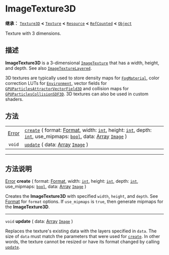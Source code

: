 <!-- ⚠ 请勿编辑本文件 ⚠ -->
<!-- 本文档使用脚本从 WeDot 引擎源码仓库生成。 -->
<!-- 生成脚本：https://github.com/WeDot-Engine/WeDot/tree/4.3/doc/tools/make_md.py； -->
<!-- 原文件：https://github.com/WeDot-Engine/WeDot/tree/4.3/doc/classes/ImageTexture3D.xml。 -->

<div id="_class_imagetexture3d"></div>

# ImageTexture3D

**继承：** [`Texture3D`](class_texture3d.md) **<** [`Texture`](class_texture.md) **<** [`Resource`](class_resource.md) **<** [`RefCounted`](class_refcounted.md) **<** [`Object`](class_object.md)

Texture with 3 dimensions.

## 描述

**ImageTexture3D** is a 3-dimensional [`ImageTexture`](class_imagetexture.md) that has a width, height, and depth. See also [`ImageTextureLayered`](class_imagetexturelayered.md).

3D textures are typically used to store density maps for [`FogMaterial`](class_fogmaterial.md), color correction LUTs for [`Environment`](class_environment.md), vector fields for [`GPUParticlesAttractorVectorField3D`](class_gpuparticlesattractorvectorfield3d.md) and collision maps for [`GPUParticlesCollisionSDF3D`](class_gpuparticlescollisionsdf3d.md). 3D textures can also be used in custom shaders.

## 方法

|||
|:-:|:--|
| [Error](#enum_@globalscope_error) | [`create`](class_imagetexture3dmd#class_imagetexture3d_method_create) ( format: [Format](#enum_image_format), width: [`int`](class_int.md), height: [`int`](class_int.md), depth: [`int`](class_int.md), use_mipmaps: [`bool`](class_bool.md), data: [Array](class_array.md) [`Image`](class_image.md) ) |
| `void`                            | [`update`](class_imagetexture3dmd#class_imagetexture3d_method_update) ( data: [Array](class_array.md) [`Image`](class_image.md) )                                                                                                                                                                        |

<!-- rst-class:: classref-section-separator -->

---

## 方法说明

<div id="_class_imagetexture3d_method_create"></div>

[Error](#enum_@globalscope_error) **create** ( format: [Format](#enum_image_format), width: [`int`](class_int.md), height: [`int`](class_int.md), depth: [`int`](class_int.md), use_mipmaps: [`bool`](class_bool.md), data: [Array](class_array.md) [`Image`](class_image.md) )<div id="class_imagetexture3d_method_create"></div>

Creates the **ImageTexture3D** with specified `width`, `height`, and `depth`. See [Format](#enum_image_format) for `format` options. If `use_mipmaps` is `true`, then generate mipmaps for the **ImageTexture3D**.

<!-- rst-class:: classref-item-separator -->

---

<div id="_class_imagetexture3d_method_update"></div>

`void` **update** ( data: [Array](class_array.md) [`Image`](class_image.md) )<div id="class_imagetexture3d_method_update"></div>

Replaces the texture's existing data with the layers specified in `data`. The size of `data` must match the parameters that were used for [`create`](#class_imagetexture3d_method_create). In other words, the texture cannot be resized or have its format changed by calling [`update`](#class_imagetexture3d_method_update).

[^virtual]: 本方法通常需要用户覆盖才能生效。
[^const]: 本方法无副作用，不会修改该实例的任何成员变量。
[^vararg]: 本方法除了能接受在此处描述的参数外，还能够继续接受任意数量的参数。
[^constructor]: 本方法用于构造某个类型。
[^static]: 调用本方法无需实例，可直接使用类名进行调用。
[^operator]: 本方法描述的是使用本类型作为左操作数的有效运算符。
[^bitfield]: 这个值是由下列位标志构成位掩码的整数。
[^void]: 无返回值。
